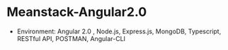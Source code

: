 # Meanstack-Angular2.0

- Environment: Angular 2.0 , Node.js, Express.js, MongoDB, Typescript, RESTful API, POSTMAN, Angular-CLI
